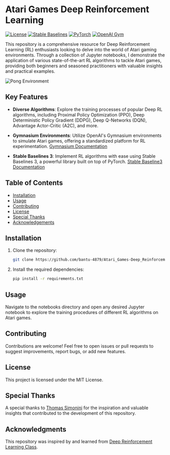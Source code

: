 # Atari Games Deep Reinforcement Learning

[![License](https://img.shields.io/badge/License-MIT-blue.svg)](https://opensource.org/licenses/MIT)
[![Stable Baselines](https://img.shields.io/badge/Stable_Baselines-3.1.0-green)](https://stable-baselines3.readthedocs.io/en/master/)
[![PyTorch](https://img.shields.io/badge/PyTorch-1.9.0-orange)](https://pytorch.org/)
[![OpenAI Gym](https://img.shields.io/badge/OpenAI_Gym-0.21.0-blue)](https://gym.openai.com/)

This repository is a comprehensive resource for Deep Reinforcement Learning (RL) enthusiasts looking to delve into the world of Atari gaming environments. Through a collection of Jupyter notebooks, I demonstrate the application of various state-of-the-art RL algorithms to tackle Atari games, providing both beginners and seasoned practitioners with valuable insights and practical examples.


![Pong Environment](https://github.com/bantu-4879/Atari_Games-Deep_Reinforcement_Learning/assets/75673216/1432a6f8-8dca-44b6-ab0d-6c40cba00d9e)

## Key Features

- **Diverse Algorithms**: Explore the training processes of popular Deep RL algorithms, including Proximal Policy Optimization (PPO), Deep Deterministic Policy Gradient (DDPG), Deep Q-Networks (DQN), Advantage Actor-Critic (A2C), and more.
  
- **Gymnasium Environments**: Utilize OpenAI's Gymnasium environments to simulate Atari games, offering a standardized platform for RL experimentation. [Gymnasium Documentation](https://gymnasium.farama.org/)
  
- **Stable Baselines 3**: Implement RL algorithms with ease using Stable Baselines 3, a powerful library built on top of PyTorch. [Stable Baseline3 Documentation](https://stable-baselines3.readthedocs.io/en/master/)

## Table of Contents

- [Installation](#installation)
- [Usage](#usage)
- [Contributing](#contributing)
- [License](#license)
- [Special Thanks](#specialthanks)
- [Acknowledgements](#acknowledgments)

## Installation

1. Clone the repository:
   ```bash
   git clone https://github.com/bantu-4879/Atari_Games-Deep_Reinforcement_Learning.git
   ```
2. Install the required dependencies:
   ```bash
   pip install -r requirements.txt
   ```

## Usage
Navigate to the notebooks directory and open any desired Jupyter notebook to explore the training procedures of different RL algorithms on Atari games.

## Contributing
Contributions are welcome! Feel free to open issues or pull requests to suggest improvements, report bugs, or add new features.

## License
This project is licensed under the MIT License.

## Special Thanks <a name="specialthanks"></a>

A special thanks to [Thomas Simonini](https://github.com/simoninithomas) for the inspiration and valuable insights that contributed to the development of this repository.

## Acknowledgments <a name="acknowledgments"></a>

This repository was inspired by and learned from [Deep Reinforcement Learning Class](https://github.com/huggingface/deep-rl-class).



